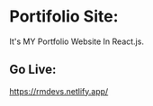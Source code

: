 # Portifolio Site:

It's MY Portfolio Website In React.js.

## Go Live:

https://rmdevs.netlify.app/

 
